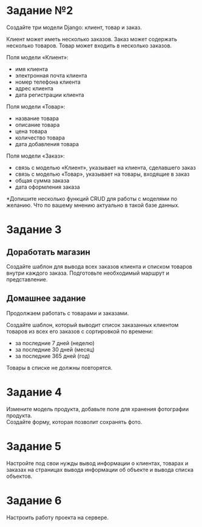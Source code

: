 # Задание №2

Создайте три модели Django: клиент, товар и заказ.

Клиент может иметь несколько заказов.
Заказ может содержать несколько товаров.
Товар может входить в несколько заказов.

Поля модели «Клиент»:
* имя клиента
* электронная почта клиента
* номер телефона клиента
* адрес клиента
* дата регистрации клиента

Поля модели «Товар»:
* название товара
* описание товара
* цена товара
* количество товара
* дата добавления товара

Поля модели «Заказ»:
* связь с моделью «Клиент», указывает на клиента, сделавшего заказ
* связь с моделью «Товар», указывает на товары, входящие в заказ
* общая сумма заказа
* дата оформления заказа

*Допишите несколько функций CRUD для работы с моделями по желанию. Что по вашему мнению актуально в такой базе данных.

# Задание 3

## Доработать магазин

Создайте шаблон для вывода всех заказов клиента и списком товаров внутри каждого заказа.
Подготовьте необходимый маршрут и представление.

## Домашнее задание

Продолжаем работать с товарами и заказами.

Создайте шаблон, который выводит список заказанных клиентом товаров из всех его заказов с сортировкой по времени:
* за последние 7 дней (неделю)
* за последние 30 дней (месяц)
* за последние 365 дней (год)

Товары в списке не должны повторятся.

# Задание 4

Измените модель продукта, добавьте поле для хранения фотографии продукта.  
Создайте форму, которая позволит сохранять фото.

# Задание 5

Настройте под свои нужды вывод информации о клиентах, товарах и заказах на страницах вывода информации об объекте и вывода списка объектов.

# Задание 6

Настроить работу проекта на сервере.
